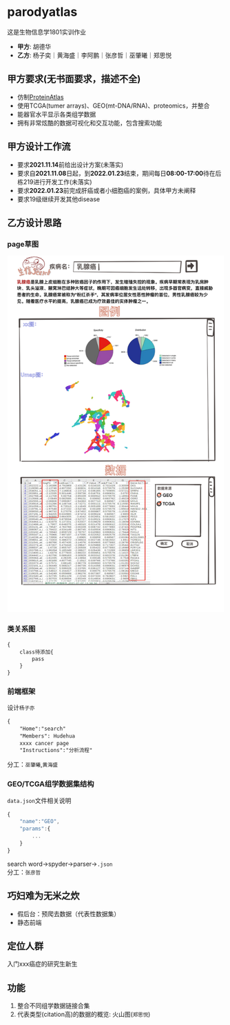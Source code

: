 # parodyatlas
这是生物信息学1801实训作业
* **甲方**: 胡德华
* **乙方**: 杨子奕｜黄海盛｜李阿鹏｜张彦哲｜巫肇曦｜郑思悦
## 甲方要求(无书面要求，描述不全)
* 仿制[ProteinAtlas](https://www.proteinatlas.org/)
* 使用TCGA(tumer arrays)、GEO(mt-DNA/RNA)、proteomics，并整合
* 能器官水平显示各类组学数据
* 拥有非常炫酷的数据可视化和交互功能，包含搜索功能
## 甲方设计工作流
* 要求**2021.11.14**前给出设计方案(未落实)
* 要求自**2021.11.08**日起，到**2022.01.23**结束，期间每日**08:00-17:00**待在后栋219进行开发工作(未落实)
* 要求**2022.01.23**前完成肝癌或者小细胞癌的案例，具体甲方未阐释
* 要求19级继续开发其他disease
## 乙方设计思路
### page草图  
![design](design/QQ20211221-0.png)
### 类关系图
```mermaid
{
    class待添加{
        pass
    }
}
```

### 前端框架
设计`杨子亦`  
```html
{
    "Home":"search"
    "Members": Hudehua
    xxxx cancer page
    "Instructions":"分析流程"
```
分工：`巫肇曦`,`黄海盛`
### GEO/TCGA组学数据集结构
`data.json`文件相关说明  
```js
{
    "name":"GEO",
    "params":{
        ...
    }
}
```
search word->spyder->parser->`.json`  
分工：`张彦哲`  

## 巧妇难为无米之炊
* 假后台：预爬去数据（代表性数据集） 
* 静态前端  
## 定位人群
入门xxx癌症的研究生新生  
## 功能
1. 整合不同组学数据链接合集  
2. 代表类型(citation高)的数据的概览: 火山图(`郑思悦`)  